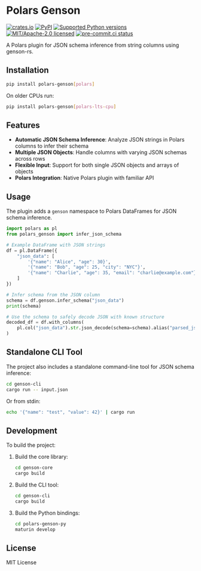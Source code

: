 # Polars Genson

[![crates.io](https://img.shields.io/crates/v/genson-core.svg)](https://crates.io/crates/genson-core)
[![PyPI](https://img.shields.io/pypi/v/polars-genson.svg)](https://pypi.org/project/polars-genson)
[![Supported Python versions](https://img.shields.io/pypi/pyversions/polars-genson.svg)](https://pypi.org/project/polars-genson)
[![MIT/Apache-2.0 licensed](https://img.shields.io/crates/l/genson-core.svg)](./LICENSE)
[![pre-commit.ci status](https://results.pre-commit.ci/badge/github/lmmx/polars-genson/master.svg)](https://results.pre-commit.ci/latest/github/lmmx/polars-genson/master)

A Polars plugin for JSON schema inference from string columns using genson-rs.

## Installation

```bash
pip install polars-genson[polars]
```

On older CPUs run:

```bash
pip install polars-genson[polars-lts-cpu]
```

## Features

- **Automatic JSON Schema Inference**: Analyze JSON strings in Polars columns to infer their schema
- **Multiple JSON Objects**: Handle columns with varying JSON schemas across rows
- **Flexible Input**: Support for both single JSON objects and arrays of objects
- **Polars Integration**: Native Polars plugin with familiar API

## Usage

The plugin adds a `genson` namespace to Polars DataFrames for JSON schema inference.

```python
import polars as pl
from polars_genson import infer_json_schema

# Example DataFrame with JSON strings
df = pl.DataFrame({
    "json_data": [
        '{"name": "Alice", "age": 30}',
        '{"name": "Bob", "age": 25, "city": "NYC"}',
        '{"name": "Charlie", "age": 35, "email": "charlie@example.com"}'
    ]
})

# Infer schema from the JSON column
schema = df.genson.infer_schema("json_data")
print(schema)

# Use the schema to safely decode JSON with known structure
decoded_df = df.with_columns(
    pl.col("json_data").str.json_decode(schema=schema).alias("parsed_json")
)
```

## Standalone CLI Tool

The project also includes a standalone command-line tool for JSON schema inference:

```bash
cd genson-cli
cargo run -- input.json
```

Or from stdin:
```bash
echo '{"name": "test", "value": 42}' | cargo run
```

## Development

To build the project:

1. Build the core library:
   ```bash
   cd genson-core
   cargo build
   ```

2. Build the CLI tool:
   ```bash
   cd genson-cli
   cargo build
   ```

3. Build the Python bindings:
   ```bash
   cd polars-genson-py
   maturin develop
   ```

## License

MIT License